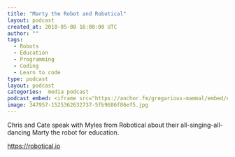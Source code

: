 ```yaml
---
title: "Marty the Robot and Robotical"
layout: podcast
created_at: 2018-05-08 16:00:00 UTC
author: ""
tags:
  - Robots
  - Education
  - Programming
  - Coding
  - Learn to code
type: podcast
layout: podcast
categories:  media podcast
podcast_embed: <iframe src="https://anchor.fm/gregarious-mammal/embed/episodes/Marty-the-Robot-and-Robotical-e1dnle/a-a3afqe" height="102px" width="400px" frameborder="0" scrolling="no"></iframe>
image: 347957-1525362632737-5fb9686f86ef5.jpg
---
```

Chris and Cate speak with Myles from Robotical about their all-singing-all-dancing Marty the robot for education.

https://robotical.io
